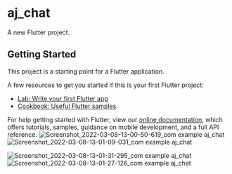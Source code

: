 # aj_chat

A new Flutter project.

## Getting Started

This project is a starting point for a Flutter application.

A few resources to get you started if this is your first Flutter project:

- [Lab: Write your first Flutter app](https://flutter.dev/docs/get-started/codelab)
- [Cookbook: Useful Flutter samples](https://flutter.dev/docs/cookbook)

For help getting started with Flutter, view our
[online documentation](https://flutter.dev/docs), which offers tutorials,
samples, guidance on mobile development, and a full API reference.
![Screenshot_2022-03-08-13-00-50-619_com example aj_chat](https://user-images.githubusercontent.com/95268085/157373283-97ab92bf-131a-4f1b-8658-c33036996f0e.jpg)
![Screenshot_2022-03-08-13-01-09-031_com example aj_chat](https://user-images.githubusercontent.com/95268085/157373290-60ee0c79-e7d5-46cd-a863-ad1a1324dfc7.jpg)

![Screenshot_2022-03-08-13-01-31-295_com example aj_chat](https://user-images.githubusercontent.com/95268085/157373304-44eef8dd-185b-4ee2-9e37-922e5bfc6489.jpg)
![Screenshot_2022-03-08-13-01-27-126_com example aj_chat](https://user-images.githubusercontent.com/95268085/157373314-f6e41f50-7900-4309-a408-b763302b3a5f.jpg)



